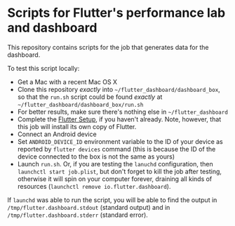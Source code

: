 # Scripts for Flutter's performance lab and dashboard

This repository contains scripts for the job that generates data for the
dashboard.

To test this script locally:

- Get a Mac with a recent Mac OS X
- Clone this repository _exactly_ into `~/flutter_dashboard/dashboard_box`, so
  that the `run.sh` script could be found _exactly_ at
  `~/flutter_dashboard/dashboard_box/run.sh`
- For better results, make sure there's nothing else in `~/flutter_dashboard`
- Complete the [Flutter Setup](https://flutter.io/setup/), if you haven't
  already. Note, however, that this job will install its own copy of Flutter.
- Connect an Android device
- Set `ANDROID_DEVICE_ID` environment variable to the ID of your device as
  reported by `flutter devices` command (this is because the ID of the device
  connected to the box is not the same as yours)
- Launch `run.sh`. Or, if you are testing the `lanuchd` configuration, then
  `launchctl start job.plist`, but don't forget to kill the job after testing,
  otherwise it will spin on your computer forever, draining all kinds of
  resources (`launchctl remove io.flutter.dashboard`).

If `launchd` was able to run the script, you will be able to find the output in
`/tmp/flutter.dashboard.stdout` (standard output) and in
`/tmp/flutter.dashboard.stderr` (standard error).
